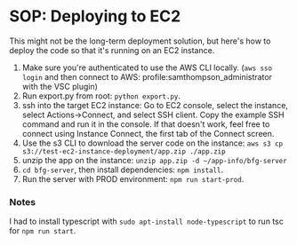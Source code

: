# SOP: Deploying to EC2

This might not be the long-term deployment solution, but here's how to deploy the code so that it's running on an EC2 instance.

1. Make sure you're authenticated to use the AWS CLI locally. (`aws sso login` and then connect to AWS: profile:samthompson_administrator with the VSC plugin)
2. Run export.py from root: `python export.py`.
3. ssh into the target EC2 instance: Go to EC2 console, select the instance, select Actions->Connect, and select SSH client. Copy the example SSH command and run it in the console. If that doesn't work, feel free to connect using Instance Connect, the first tab of the Connect screen.
4. Use the s3 CLI to download the server code on the instance: `aws s3 cp s3://test-ec2-instance-deployment/app.zip ./app.zip
`
5. unzip the app on the instance: `unzip app.zip -d ~/app-info/bfg-server`
6. `cd bfg-server`, then install dependencies: `npm install`.
8. Run the server with PROD environment: `npm run start-prod`.

### Notes

I had to install typescript with `sudo apt-install node-typescript` to run tsc for `npm run start`.